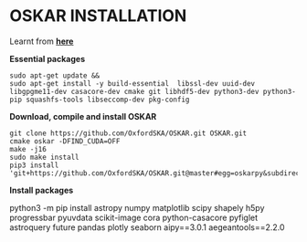 # OSKAR INSTALLATION

Learnt from [**here**](https://ska-telescope.gitlab.io/sim/oskar/)



**Essential packages**

```
sudo apt-get update && 
sudo apt-get install -y build-essential  libssl-dev uuid-dev libgpgme11-dev casacore-dev cmake git libhdf5-dev python3-dev python3-pip squashfs-tools libseccomp-dev pkg-config

```
**Download, compile and install OSKAR**
```
git clone https://github.com/OxfordSKA/OSKAR.git OSKAR.git
cmake oskar -DFIND_CUDA=OFF
make -j16 
sudo make install
pip3 install 'git+https://github.com/OxfordSKA/OSKAR.git@master#egg=oskarpy&subdirectory=python'

```

**Install packages**

python3 -m pip install astropy numpy matplotlib scipy shapely h5py progressbar pyuvdata scikit-image cora python-casacore pyfiglet astroquery future pandas plotly seaborn aipy==3.0.1 aegeantools==2.2.0 
